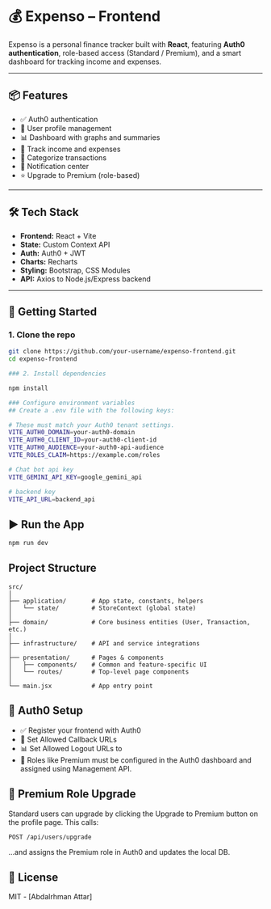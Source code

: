 # 💰 Expenso – Frontend

Expenso is a personal finance tracker built with **React**, featuring **Auth0 authentication**, role-based access (Standard / Premium), and a smart dashboard for tracking income and expenses.

---

## 📦 Features

- ✅ Auth0 authentication
- 👤 User profile management
- 📊 Dashboard with graphs and summaries
- 💸 Track income and expenses
- 📁 Categorize transactions
- 🔔 Notification center
- ⭐ Upgrade to Premium (role-based)

---

## 🛠️ Tech Stack

- **Frontend:** React + Vite
- **State:** Custom Context API
- **Auth:** Auth0 + JWT
- **Charts:** Recharts
- **Styling:** Bootstrap, CSS Modules
- **API:** Axios to Node.js/Express backend

---

## 🚀 Getting Started

### 1. Clone the repo

```bash
git clone https://github.com/your-username/expenso-frontend.git
cd expenso-frontend

### 2. Install dependencies

npm install

### Configure environment variables
## Create a .env file with the following keys:

# These must match your Auth0 tenant settings.
VITE_AUTH0_DOMAIN=your-auth0-domain
VITE_AUTH0_CLIENT_ID=your-auth0-client-id
VITE_AUTH0_AUDIENCE=your-auth0-api-audience
VITE_ROLES_CLAIM=https://example.com/roles

# Chat bot api key
VITE_GEMINI_API_KEY=google_gemini_api

# backend key
VITE_API_URL=backend_api
```

## ▶️ Run the App

```bash
npm run dev
```

## Project Structure

```graphhql
src/
│
├── application/       # App state, constants, helpers
│   └── state/         # StoreContext (global state)
│
├── domain/            # Core business entities (User, Transaction, etc.)
│
├── infrastructure/    # API and service integrations
│
├── presentation/      # Pages & components
│   ├── components/    # Common and feature-specific UI
│   └── routes/        # Top-level page components
│
└── main.jsx           # App entry point
```

## 🔐 Auth0 Setup

- ✅ Register your frontend with Auth0
- 👤 Set Allowed Callback URLs
- 📊 Set Allowed Logout URLs to 
- 💸 Roles like Premium must be configured in the Auth0 dashboard and assigned using Management API.


## 🌟 Premium Role Upgrade

Standard users can upgrade by clicking the Upgrade to Premium button on the profile page. This calls:

```http
POST /api/users/upgrade
```

…and assigns the Premium role in Auth0 and updates the local DB.

## 📄 License

MIT - [Abdalrhman Attar]